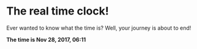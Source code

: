 # The real time clock!

Ever wanted to know what the time is? Well, your journey is about to end!

**The time is Nov 28, 2017, 06:11**